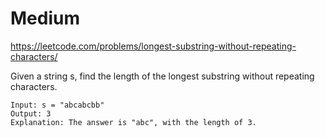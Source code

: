 # Medium

https://leetcode.com/problems/longest-substring-without-repeating-characters/

Given a string s, find the length of the longest substring without repeating characters.


```
Input: s = "abcabcbb"
Output: 3
Explanation: The answer is "abc", with the length of 3.
```
